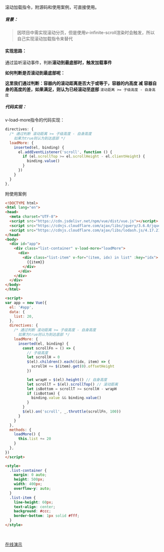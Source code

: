 滚动加载指令，附源码和使用案例，可直接使用。

##### 背景：
>因项目中需实现滚动分页，但是使用v-infinite-scroll渲染时会触发，所以自己实现滚动加载指令来替代

 #### 实现思路：
通过监听滚动事件，判断**滚动到最底部时，触发加载事件**


**如何判断是否滚动到最底部呢：**

**这里我们通过判断：容器内的滚动距离是否大于或等于，容器的内高度 减 容器自身的高度的差，如果满足，则认为已经滚动至底部**
`滚动距离 >= 子级高度 - 自身高度`

##### 代码实现：
v-load-more指令的代码实现：
```javascript
directives: {
  /* 通过判断 滚动距离 >= 子级高度 - 自身高度
    如果为true则认为到达底部 */ 
  loadMore: {
    inserted(el, binding) {
      el.addEventListener('scroll', function () {
        if (el.scrollTop >= el.scrollHeight - el.clientHeight) {
          binding.value()
        }
      })
    }
  }
},
```

附使用案例
```html
<!DOCTYPE html>
<html lang="en">
<head>
  <meta charset="UTF-8">
  <script src="https://cdn.jsdelivr.net/npm/vue/dist/vue.js"></script>
  <script src="https://cdnjs.cloudflare.com/ajax/libs/jquery/3.6.0/jquery.min.js"></script>
  <script src="https://cdnjs.cloudflare.com/ajax/libs/lodash.js/4.17.21/lodash.min.js"></script>
</head>
<body>
  <div id="app">
    <div class="list-container" v-load-more="loadMore">
      <div>
        <div class="list-item" v-for="(item, idx) in list" :key="idx">
          {{item}}
        </div>
      </div>
    </div>
  </div>
</body>
</html>

<script>
var app = new Vue({
  el: '#app',
  data: {
    list: 20,
  },
  directives: {
    /* 通过判断 滚动距离 >= 子级高度 - 自身高度
      如果为true则认为到达底部 */ 
    loadMore: {
      inserted(el, binding) {
        const scrollFn = () => {
          // 子级高度
          let scrollH = 0
          $(el).children().each((idx, item) => {
            scrollH += $(item).get(0).offsetHeight
          })

          let wrapH = $(el).height() // 自身高度
          let scrollT = $(el).scrollTop() // 滚动距离
          let isBottom = scrollT >= scrollH - wrapH
          if (isBottom) {
            binding.value && binding.value()
          }
        }
        $(el).on('scroll', _.throttle(scrollFn, 100))
      }
    }
  },
  methods: {
    loadMore() {
      this.list += 20
    }
  },
})
</script>

<style>
  .list-container {
    margin: 0 auto;
    height: 500px;
    width: 400px;
    overflow-y: auto;
  }
  .list-item {
    line-height: 60px;
    text-align: center;
    background: #ccc;
    border-bottom: 1px solid #fff;
  }
</style>
```
<br>

[在线演示](https://josonho.github.io/load-more/)
